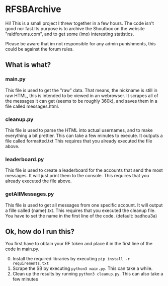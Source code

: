 # RFSBArchive

Hi!
This is a small project I threw together in a few hours. The code isn't good nor fast.Its purpose is to archive the Shoutbox on the website "raidforums.com", and to get some (imo) interesting statistics.

Please be aware that im not responsible for any admin punishments, this could be against the forum rules.

## What is what?

### main.py

This file is used to get the "raw" data. That means, the nickname is still in raw HTML, this is intended to be viewed in an webrowser.
It scrapes all of the messages it can get (seems to be roughly 360k), and saves them in a file called messages.html.

### cleanup.py

This file is used to parse the HTML into actual usernames, and to make everything a bit prettier.
This can take a few minutes to execute. It outputs a file called formatted.txt
This requires that you already executed the file above.

### leaderboard.py

This file is used to create a leaderboard for the accounts that send the most messages. It will just print them to the console. 
This requires that you already executed the file above.

### getAllMessages.py

This file is used to get all messages from one specific account. It will output a fille called {name}.txt.
This requires that you executed the cleanup file.
You have to set the name in the first line of the code. (default: badhou3a)

## Ok, how do I run this?

You first have to obtain your RF token and place it in the first line of the code in main.py.

0) Install the required libraries by executing `pip install -r requirements.txt`
1) Scrape the SB by executing `python3 main.py`. This can take a while.
2) Clean up the results by running `python3 cleanup.py`. This can also take a few minutes

